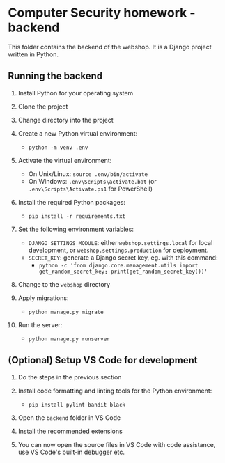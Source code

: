 # Computer Security homework - backend

This folder contains the backend of the webshop. It is a Django project written in Python.

## Running the backend

1. Install Python for your operating system
2. Clone the project
3. Change directory into the project
4. Create a new Python virtual environment:

    - `python -m venv .env`

5. Activate the virtual environment:

    - On Unix/Linux: `source .env/bin/activate`
    - On Windows: `.env\Scripts\activate.bat` (or `.env\Scripts\Activate.ps1` for PowerShell)

6. Install the required Python packages:

    - `pip install -r requirements.txt`

7. Set the following environment variables:

    - `DJANGO_SETTINGS_MODULE`: either `webshop.settings.local` for local development, or `webshop.settings.production` for deployment.
    - `SECRET_KEY`: generate a Django secret key, eg. with this command:
        - `python -c 'from django.core.management.utils import get_random_secret_key; print(get_random_secret_key())'`

8. Change to the `webshop` directory
9. Apply migrations:

    - `python manage.py migrate`

10. Run the server:

    - `python manage.py runserver`

## (Optional) Setup VS Code for development

1. Do the steps in the previous section
2. Install code formatting and linting tools for the Python environment:

    - `pip install pylint bandit black`

2. Open the `backend` folder in VS Code
3. Install the recommended extensions
4. You can now open the source files in VS Code with code assistance, use VS Code's built-in debugger etc.
